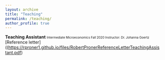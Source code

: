 ```yaml
---
layout: archive
title: "Teaching"
permalink: /teaching/
author_profile: true
---
```



**Teaching Assistant**
<font size="1"> Intermediate Microeconomics Fall 2020 Instructor: Dr. Johanna Goertz</font>
[Reference letter]((https://rproner1.github.io/files/RobertPronerReferenceLetterTeachingAssistant.pdf)  
